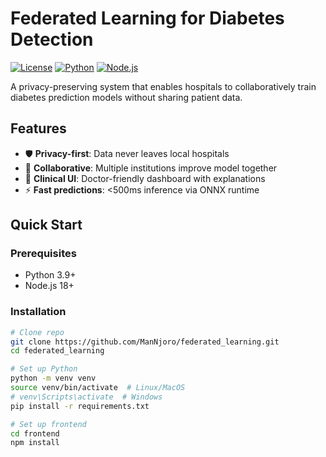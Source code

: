 # Federated Learning for Diabetes Detection

[![License](https://img.shields.io/badge/License-Apache_2.0-blue.svg)](https://opensource.org/licenses/Apache-2.0)
[![Python](https://img.shields.io/badge/Python-3.9%2B-blue)](https://www.python.org/)
[![Node.js](https://img.shields.io/badge/Node.js-18%2B-green)](https://nodejs.org/)

A privacy-preserving system that enables hospitals to collaboratively train diabetes prediction models without sharing patient data.

## Features

- 🛡️ **Privacy-first**: Data never leaves local hospitals
- 🤝 **Collaborative**: Multiple institutions improve model together
- 🏥 **Clinical UI**: Doctor-friendly dashboard with explanations
- ⚡ **Fast predictions**: <500ms inference via ONNX runtime

## Quick Start

### Prerequisites

- Python 3.9+
- Node.js 18+

### Installation

```bash
# Clone repo
git clone https://github.com/ManNjoro/federated_learning.git
cd federated_learning

# Set up Python
python -m venv venv
source venv/bin/activate  # Linux/MacOS
# venv\Scripts\activate  # Windows
pip install -r requirements.txt

# Set up frontend
cd frontend
npm install
